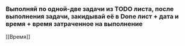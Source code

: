 ### Выполняй по одной-две задачи из TODO листа, после выполнения задачи, закидывай её в Done лист + дата  и время + время затраченное на выполнение

[[Время]]